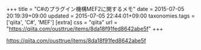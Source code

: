 +++
title = "C#のプラグイン機構MEF2に関するメモ"
date = 2015-07-05 20:19:39+09:00
updated = 2015-07-05 22:44:01+09:00
taxonomies.tags = ['qiita', 'C#', 'MEF']
[extra]
css = "qiita"
url = "https://qiita.com/ousttrue/items/8da18f91fed8642abe5f"
+++

<https://qiita.com/ousttrue/items/8da18f91fed8642abe5f>


